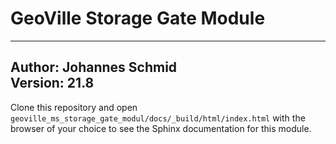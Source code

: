 # GeoVille Storage Gate Module
  
---
**Author:** Johannes Schmid  
**Version:** 21.8  
---

Clone this repository and open ``geoville_ms_storage_gate_modul/docs/_build/html/index.html``
with the browser of your choice to see the Sphinx documentation for this module.
